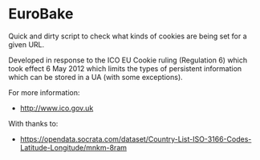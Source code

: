 EuroBake
========

Quick and dirty script to check what kinds of cookies are being set for a given URL.

Developed in response to the ICO EU Cookie ruling (Regulation 6) which took effect 6 May 2012 which limits the types of persistent information which can be stored
in a UA (with some exceptions).

For more information:
*  http://www.ico.gov.uk

With thanks to:
* https://opendata.socrata.com/dataset/Country-List-ISO-3166-Codes-Latitude-Longitude/mnkm-8ram



